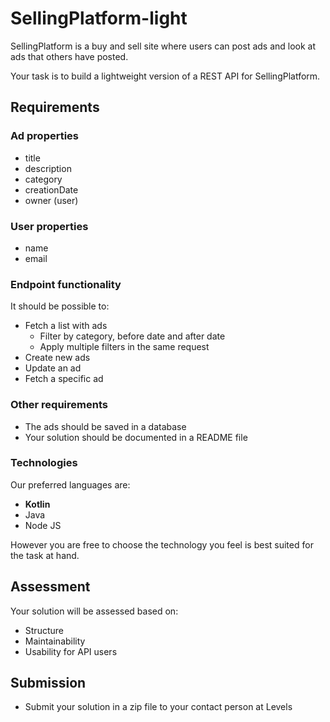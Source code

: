 # SellingPlatform-light
SellingPlatform is a buy and sell site where users can post ads and look at ads that others have posted.

Your task is to build a lightweight version of a REST API for SellingPlatform.

## Requirements
### Ad properties
- title
- description
- category
- creationDate
- owner (user)

### User properties
- name
- email

### Endpoint functionality
It should be possible to:
- Fetch a list with ads
  - Filter by category, before date and after date
  - Apply multiple filters in the same request
- Create new ads
- Update an ad
- Fetch a specific ad

### Other requirements
- The ads should be saved in a database
- Your solution should be documented in a README file

### Technologies
Our preferred languages are:
- **Kotlin**
- Java
- Node JS

However you are free to choose the technology you feel is best suited for the task at hand.

## Assessment
Your solution will be assessed based on:
- Structure
- Maintainability
- Usability for API users

## Submission
- Submit your solution in a zip file to your contact person at Levels
